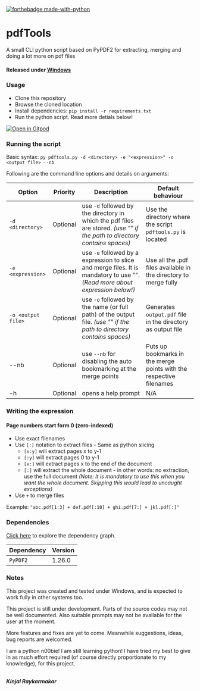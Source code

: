 [![forthebadge made-with-python](http://ForTheBadge.com/images/badges/made-with-python.svg)](https://www.python.org/)

# pdfTools
A small CLI python script based on PyPDF2 for extracting, merging and doing a lot more on pdf files

#### Released under [Windows](https://github.com/Kinjalrk2k/pdfTools/releases)

### Usage
* Clone this repository
* Browse the cloned location
* Install dependencies: ````pip install -r requirements.txt````
* Run the python script. Read more detials below!

[![Open in Gitpod](https://gitpod.io/button/open-in-gitpod.svg)](https://gitpod.io/#https://github.com/Kinjalrk2k/pdfTools)

### Running the script
Basic syntax:
````py pdftools.py -d <directory> -e "<expression>" -o <output file> --nb````

Following are the command line options and details on arguments:

| Option                   | Priority   | Description                                                                                                                        | Default behaviour                                                   |
|--------------------------|------------|------------------------------------------------------------------------------------------------------------------------------------|---------------------------------------------------------------------|
| ````-d <directory>````   | Optional   | use ````-d```` followed by the directory in which the pdf files are stored. *(use "" if the path to directory contains spaces)*    | Use the directory where the script ````pdftools.py```` is located   |
| ````-e <expression>````  | Optional   | use ````-e```` followed by a expression to slice and merge files. It is mandatory to use "". *(Read more about expression below!)* | Use all the .pdf files available in the directory to merge fully    |
| ````-o <output file>```` | Optional | use ````-o```` followed by the name (or full path) of the output file. *(use "" if the path to directory contains spaces)*         | Generates ````output.pdf```` file in the directory as output file                                                                |
| --nb                     | Optional   | use ````--nb```` for disabling the auto bookmarking at the merge points                                                            | Puts up bookmarks in the merge points with the respective filenames |
| -h                       | Optional   | opens a help prompt                                                                                                                | N/A                                                                 |

### Writing the expression
#### Page numbers start form 0 (zero-indexed)
* Use exact filenames
* Use ````[:]```` notation to extract files - Same as python slicing
  * ````[x:y]```` will extract pages x to y-1
  * ````[:y]```` will extract pages 0 to y-1
  * ````[x:]```` will extract pages x to the end of the document
  * ````[:]```` will extract the whole document - in other words: no extraction, use the full document
  *(Note: It is mandatory to use this when you want the whole document. Skipping this would lead to uncaught exceptions)*
* Use ````+```` to merge files

Example: ````"abc.pdf[1:3] + def.pdf[:10] + ghi.pdf[7:] + jkl.pdf[:]"````

### Dependencies
[Click here](https://github.com/Kinjalrk2k/pdfTools/network/dependencies) to explore the dependency graph.

| Dependency | Version |
|------------|---------|
| ```PyPDF2```       | 1.26.0   |

### Notes
This project was created and tested under Windows, and is expected to work fully in other systems too.

This project is still under development. Parts of the source codes may not be well documented.
Also suitable prompts may not be available for the user at the moment.

More features and fixes are yet to come. Meanwhile suggestions, ideas, bug reports are welcomed.

I am a python n00bie! I am still learning python! I have tried my best to give in as much effort required (of course directly proportionate to my knowledge), for this project.

<br>***Kinjal Raykarmakar***
